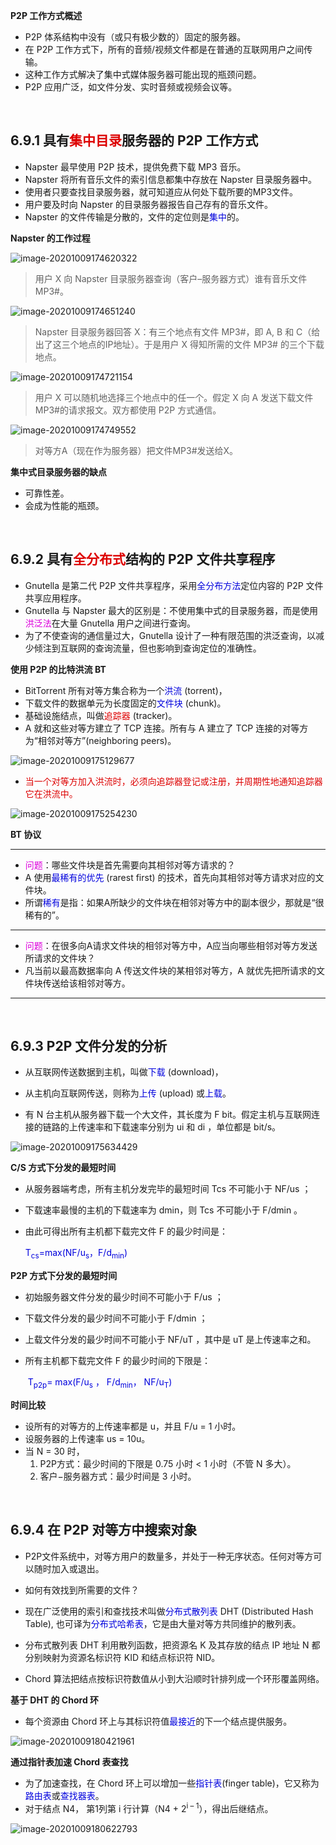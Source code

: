 **P2P 工作方式概述**

- P2P 体系结构中没有（或只有极少数的）固定的服务器。
- 在 P2P 工作方式下，所有的音频/视频文件都是在普通的互联网用户之间传输。
- 这种工作方式解决了集中式媒体服务器可能出现的瓶颈问题。
- P2P 应用广泛，如文件分发、实时音频或视频会议等。

</br>

## 6.9.1 具有<font color="#dd0000">集中目录</font>服务器的 P2P 工作方式

- Napster 最早使用 P2P 技术，提供免费下载 MP3 音乐。
- Napster 将所有音乐文件的索引信息都集中存放在 Napster 目录服务器中。
- 使用者只要查找目录服务器，就可知道应从何处下载所要的MP3文件。
- 用户要及时向 Napster 的目录服务器报告自己存有的音乐文件。
- Napster 的文件传输是分散的，文件的定位则是<font color="#0000dd">集中</font>的。

**Napster 的工作过程**

![image-20201009174620322](https://gitee.com/ltzunan/images/raw/master/img/image-20201009174620322.png)

> 用户 X 向 Napster 目录服务器查询（客户–服务器方式）谁有音乐文件 MP3#。

![image-20201009174651240](https://gitee.com/ltzunan/images/raw/master/img/image-20201009174651240.png)

> Napster 目录服务器回答 X：有三个地点有文件 MP3#，即 A, B 和 C（给出了这三个地点的IP地址）。于是用户 X 得知所需的文件 MP3# 的三个下载地点。

![image-20201009174721154](https://gitee.com/ltzunan/images/raw/master/img/image-20201009174721154.png)

> 用户 X 可以随机地选择三个地点中的任一个。假定 X 向 A 发送下载文件 MP3#的请求报文。双方都使用 P2P 方式通信。

![image-20201009174749552](https://gitee.com/ltzunan/images/raw/master/img/image-20201009174749552.png)

> 对等方A（现在作为服务器）把文件MP3#发送给X。

**集中式目录服务器的缺点**

- 可靠性差。
- 会成为性能的瓶颈。

</br>

## 6.9.2 具有<font color="#dd0000">全分布式</font>结构的 P2P 文件共享程序

- Gnutella 是第二代 P2P 文件共享程序，采用<font color="#0000dd">全分布方法</font>定位内容的 P2P 文件共享应用程序。 
- Gnutella 与 Napster 最大的区别是：不使用集中式的目录服务器，而是使用<font color="#dd0000dd">洪泛法</font>在大量 Gnutella 用户之间进行查询。
- 为了不使查询的通信量过大，Gnutella 设计了一种有限范围的洪泛查询，以减少倾注到互联网的查询流量，但也影响到查询定位的准确性。 

**使用 P2P 的比特洪流 BT**

- BitTorrent 所有对等方集合称为一个<font color="#0000dd">洪流</font> (torrent)，
- 下载文件的数据单元为长度固定的<font color="#0000dd">文件块 </font>(chunk)。
- 基础设施结点，叫做<font color="#dd0000">追踪器</font> (tracker)。
- A 就和这些对等方建立了 TCP 连接。所有与 A 建立了 TCP 连接的对等方为“相邻对等方”(neighboring peers)。

![image-20201009175129677](https://gitee.com/ltzunan/images/raw/master/img/image-20201009175129677.png)

- <font color="#dd0000">当一个对等方加入洪流时，必须向追踪器登记或注册，并周期性地通知追踪器它在洪流中。</font>

![image-20201009175254230](https://gitee.com/ltzunan/images/raw/master/img/image-20201009175254230.png)

**BT 协议**

***

- <font color="#dd0000dd">问题</font>：哪些文件块是首先需要向其相邻对等方请求的？
- A 使用<font color="#0000dd">最稀有的优先</font> (rarest first) 的技术，首先向其相邻对等方请求对应的文件块。
- 所谓<font color="#0000dd">稀有</font>是指：如果A所缺少的文件块在相邻对等方中的副本很少，那就是“很稀有的”。

***

- <font color="#dd0000dd">问题</font>：在很多向A请求文件块的相邻对等方中，A应当向哪些相邻对等方发送所请求的文件块？
- 凡当前以最高数据率向 A 传送文件块的某相邻对等方，A 就优先把所请求的文件块传送给该相邻对等方。

***

</br>

## 6.9.3  P2P 文件分发的分析

- 从互联网传送数据到主机，叫做<font color="#0000dd">下载</font> (download)，
- 从主机向互联网传送，则称为<font color="#0000dd">上传</font> (upload) 或<font color="#0000dd">上载</font>。

- 有 N 台主机从服务器下载一个大文件，其长度为 F bit。假定主机与互联网连接的链路的上传速率和下载速率分别为 ui 和 di ，单位都是 bit/s。

![image-20201009175634429](https://gitee.com/ltzunan/images/raw/master/img/image-20201009175634429.png)

**C/S 方式下分发的最短时间**

- 从服务器端考虑，所有主机分发完毕的最短时间 Tcs 不可能小于 NF/us ；

- 下载速率最慢的主机的下载速率为 dmin，则 Tcs 不可能小于 F/dmin  。

- 由此可得出所有主机都下载完文件 F 的最少时间是：

  ​							<font color="#0000dd">T<sub>cs</sub>=max(NF/u<sub>s</sub>，F/d<sub>min</sub>)</font>

**P2P 方式下分发的最短时间**

- 初始服务器文件分发的最少时间不可能小于 F/us ；

- 下载文件分发的最少时间不可能小于 F/dmin ；

- 上载文件分发的最少时间不可能小于 NF/uT ，其中是 uT  是上传速率之和。

- 所有主机都下载完文件 F 的最少时间的下限是：

  ​					<font color="#0000dd">T<sub>p2p</sub>= max(F/u<sub>s</sub> ， F/d<sub>min</sub>， NF/u<sub>T</sub>)</font>

**时间比较**

- 设所有的对等方的上传速率都是 u，并且 F/u = 1 小时。
- 设服务器的上传速率 us = 10u。
- 当 N = 30 时，
  1. P2P方式：最少时间的下限是 0.75 小时 < 1 小时（不管 N 多大）。
  2. 客户−服务器方式：最少时间是 3 小时。

</br>

## 6.9.4  在 P2P 对等方中搜索对象

- P2P文件系统中，对等方用户的数量多，并处于一种无序状态。任何对等方可以随时加入或退出。
- 如何有效找到所需要的文件？
- 现在广泛使用的索引和查找技术叫做<font color="#0000dd">分布式散列表</font> DHT (Distributed Hash Table), 也可译为<font color="#0000dd">分布式哈希表</font>，它是由大量对等方共同维护的散列表。

- 分布式散列表 DHT 利用散列函数，把资源名 K 及其存放的结点 IP 地址 N 都分别映射为资源名标识符 KID 和结点标识符 NID。
- Chord 算法把结点按标识符数值从小到大沿顺时针排列成一个环形覆盖网络。

**基于 DHT 的 Chord 环**

- 每个资源由 Chord 环上与其标识符值<font color="#0000dd">最接近</font>的下一个结点提供服务。

![image-20201009180421961](https://gitee.com/ltzunan/images/raw/master/img/image-20201009180421961.png)

**通过指针表加速 Chord 表查找**

- 为了加速查找，在 Chord 环上可以增加一些<font color="#0000dd">指针表</font>(finger table)，它又称为<font color="#0000dd">路由表</font>或<font color="#0000dd">查找器表</font>。
- 对于结点 N4， 第1列第 i 行计算（N4 + 2<sup>i – 1</sup>），得出后继结点。

![image-20201009180622793](https://gitee.com/ltzunan/images/raw/master/img/image-20201009180622793.png)